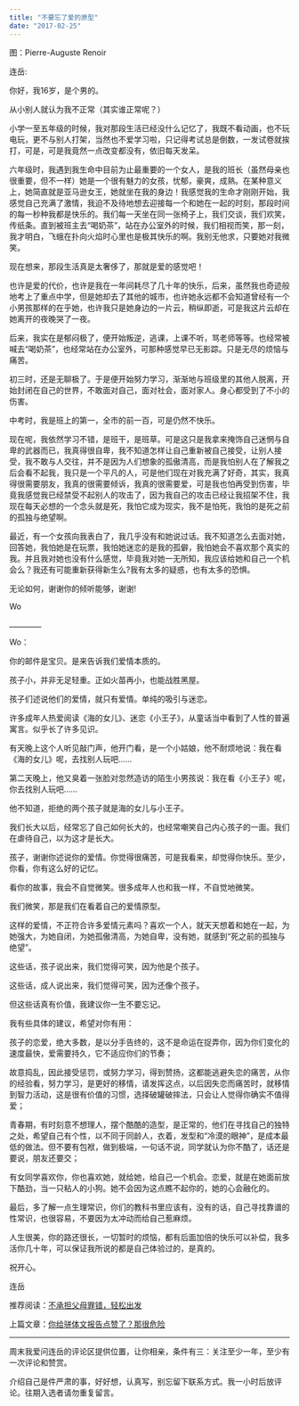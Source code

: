 ```yaml
---
title: "不要忘了爱的原型"
date: "2017-02-25"
---
```


图：Pierre-Auguste Renoir

连岳:

你好，我16岁，是个男的。

从小别人就认为我不正常（其实谁正常呢？）  

小学一至五年级的时候，我对那段生活已经没什么记忆了，我既不看动画，也不玩电玩，更不与别人打架，当然也不爱学习啦，只记得考试总是倒数，一发试卷就挨打，可是，可是我竟然一点改变都没有，依旧每天发呆。

六年级时，我遇到我生命中目前为止最重要的一个女人，是我的班长（虽然母亲也很重要，但不一样）她是一个很有魅力的女孩，忧郁，豪爽，成熟。在某种意义上，她简直就是亚马逊女王，她就坐在我的身边！我感觉我的生命才刚刚开始，我感觉自己充满了激情，我迫不及待地想去迎接每一个和她在一起的时刻，那段时间的每一秒种我都是快乐的。我们每一天坐在同一张椅子上，我们交谈，我们欢笑，传纸条。直到被班主去“喝奶茶”，站在办公室外的时候，我们相视而笑，那一刻，我才明白，飞蛾在扑向火焰时心里也是极其快乐的啊。我别无他求，只要她对我微笑。

现在想来，那段生活真是太奢侈了，那就是爱的感觉吧！

也许是爱的代价，也许是我在一年间耗尽了几十年的快乐，后来，虽然我也奇迹般地考上了重点中学，但是她却去了其他的城市，也许她永远都不会知道曾经有一个小男孩那样的在乎她，也许我只是她身边的一片云，稍纵即逝，可是我这片云却在她离开的夜晚哭了一夜。

后来，我实在是郁闷极了，便开始叛逆，逃课，上课不听，骂老师等等。也经常被喊去“喝奶茶”，也经常站在办公室外，可那种感觉早已无影踪。只是无尽的烦恼与痛苦。

初三时，还是无聊极了。于是便开始努力学习，渐渐地与班级里的其他人脱离，开始封闭在自己的世界，不敢面对自己，面对社会，面对家人。身心都受到了不小的伤害。

中考时，我是班上的第一，全市的前一百，可是仍然不快乐。

现在呢，我依然学习不错，是班干，是班草。可是这只是我拿来掩饰自己迷惘与自卑的武器而已，我真得很自卑，我不知道怎样让自己重新被自己接受，让别人接受，我不敢与人交往，并不是因为人们想象的孤傲清高，而是我怕别人在了解我之后会看不起我，我只是一个平凡的人，可是他们现在对我充满了好奇，其实，我真得很需要朋友，我真的很需要倾诉，我真的很需要爱，可是我也怕再受到伤害，毕竟我感觉我已经禁受不起别人的攻击了，因为我自己的攻击已经让我招架不住，我现在每天必想的一个念头就是死，我怕它成为现实，我不是怕死，我怕的是死之前的孤独与绝望啊。

最近，有一个女孩向我表白了，我几乎没有和她说过话。我不知道怎么去面对她，回答她，我怕她是在玩票，我怕她迷恋的是我的孤僻，我怕她会不喜欢那个真实的我。并且我对她也没有什么感觉，毕竟我对她一无所知，我应该给她和自己一个机会么？我还有可能重新获得新生么?我有太多的疑惑，也有太多的恐惧。

无论如何，谢谢你的倾听能够，谢谢!

Wo

\_\_\_\_\_\_\_\_\_

Wo：

你的邮件是宝贝。是来告诉我们爱情本质的。

孩子小，并非无足轻重。正如火苗再小，也能战胜黑屋。

孩子们述说他们的爱情，就只有爱情。单纯的吸引与迷恋。

许多成年人热爱阅读《海的女儿》、迷恋《小王子》，从童话当中看到了人性的普遍寓言。似乎长了许多见识。

有天晚上这个人听见敲门声，他开门看，是一个小姑娘，他不耐烦地说：我在看《海的女儿》呢，去找别人玩吧……

第二天晚上，他又臭着一张脸对忽然造访的陌生小男孩说：我在看《小王子》呢，你去找别人玩吧……

他不知道，拒绝的两个孩子就是海的女儿与小王子。

我们长大以后，经常忘了自己如何长大的，也经常嘲笑自己内心孩子的一面。我们在虐待自己，以为这才是长大。

孩子，谢谢你述说你的爱情。你觉得很痛苦，可是我看来，却觉得你快乐。至少，你看，你有这么好的记忆。

看你的故事，我会不自觉微笑。很多成年人也和我一样，不自觉地微笑。

我们微笑，那是我们在看着自己的爱情原型。

这样的爱情，不正符合许多爱情元素吗？喜欢一个人，就天天想着和她在一起，为她强大，为她自闭，为她孤傲清高，为她自卑，没有她，就感到“死之前的孤独与绝望”。

这些话，孩子说出来，我们觉得可笑，因为他是个孩子。

这些话，成人说出来，我们觉得可笑，因为还像个孩子。

但这些话真有价值，我建议你一生不要忘记。

我有些具体的建议，希望对你有用：

孩子的恋爱，绝大多数，是以分手告终的，这不是命运在捉弄你，因为你们变化的速度最快，爱需要持久，它不适应你们的节奏；

故意捣乱，因此接受惩罚，或努力学习，得到赞扬，这都能逃避失恋的痛苦，从你的经验看，努力学习，是更好的移情，请发挥这点，以后因失恋而痛苦时，就移情到智力活动，这是很有价值的习惯，选择破罐破摔法，只会让人觉得你确实不值得爱；

青春期，有时刻意不想理人，摆个酷酷的造型，是正常的，他们在寻找自己的独特之处，希望自己有个性，以不同于同龄人，衣着，发型和“冷漠的眼神”，是成本最低的做法。但不要有包袱，做到极端，一句话不说，同学就认为你不酷了，话还是要说，朋友还要交；

有女同学喜欢你，你也喜欢她，就给她，给自己一个机会。恋爱，就是在她面前放下酷劲，当一只粘人的小狗。她不会因为这点瞧不起你的，她的心会融化的。  

最后，多了解一点生理常识，你们的教科书里应该有，没有的话，自己寻找靠谱的性常识，也很容易，不要因为太冲动而给自己惹麻烦。

人生很美，你的路还很长，一切暂时的烦恼，都有后面加倍的快乐可以补偿，我多活你几十年，可以保证我所说的都是自己体验过的，是真的。

祝开心。

连岳

推荐阅读：[不承担父母罪错，轻松出发](http://mp.weixin.qq.com/s?__biz=MjM5NDU0Mjk2MQ==&mid=2651622766&idx=1&sn=352b3fc1f0fb650b992334fa0dc144f8&chksm=bd7e09708a0980663b342be976a1aca31dd396218134331da817a77a342c744bcd743b6b4ad1&scene=21#wechat_redirect)

上篇文章：[你给骈体文报告点赞了？那很危险](http://mp.weixin.qq.com/s?__biz=MjM5NDU0Mjk2MQ==&mid=2651622786&idx=1&sn=012450bb6ae503cff540a0c57a4c82b1&chksm=bd7e099c8a09808a04fac278aebb5689d0f06bb95c6e3c5f9f75f3d241cf4686817c42bad051&scene=21#wechat_redirect)

* * *

周末我爱问连岳的评论区提供位置，让你相亲，条件有三：关注至少一年，至少有一次评论和赞赏。

介绍自己是件严肃的事，好好想，认真写，别忘留下联系方式。我一小时后放评论。往期入选者请勿重复留言。
